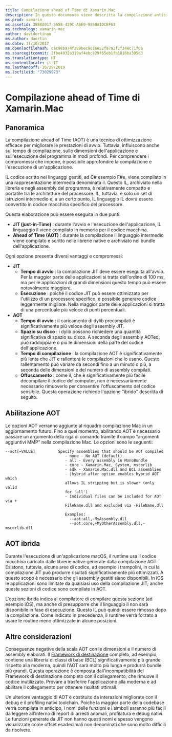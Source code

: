 ```yaml
---
title: Compilazione ahead of Time di Xamarin.Mac
description: In questo documento viene descritta la compilazione anticipata in Xamarin.Mac. Viene confrontata la compilazione AOT con la compilazione JIT, viene illustrato come abilitare AOT e viene esaminata l'AOT ibrida.
ms.prod: xamarin
ms.assetid: 38B8A017-5A58-429C-A6E9-9860A1DCEF63
ms.technology: xamarin-mac
author: davidortinau
ms.author: daortin
ms.date: 11/10/2017
ms.openlocfilehash: dac98ba74f389bec9016e52fa7a3f2f34ec71f0a
ms.sourcegitcommit: 2fbe4932a319af4ebc829f65eb1fb1816ba305d3
ms.translationtype: HT
ms.contentlocale: it-IT
ms.lasthandoff: 10/29/2019
ms.locfileid: "73029973"
---
```

# <a name="xamarinmac-ahead-of-time-compilation"></a>Compilazione ahead of Time di Xamarin.Mac

## <a name="overview"></a>Panoramica

La compilazione ahead of Time (AOT) è una tecnica di ottimizzazione efficace per migliorare le prestazioni di avvio. Tuttavia, influiscono anche sul tempo di compilazione, sulle dimensioni dell'applicazione e sull'esecuzione del programma in modi profondi. Per comprendere i compromessi che impone, è possibile approfondire la compilazione e l'esecuzione di un'applicazione.

IL codice scritto nei linguaggi gestiti, ad C# esempio F#e, viene compilato in una rappresentazione intermedia denominata il. Questo IL, archiviato nella libreria e negli assembly del programma, è relativamente compatto e portatile tra le architetture del processore. IL, tuttavia, è solo un set di istruzioni intermedio e, a un certo punto, IL linguaggio IL dovrà essere convertito in codice macchina specifico del processore.

Questa elaborazione può essere eseguita in due punti:

- **JIT (just-in-Time)** : durante l'avvio e l'esecuzione dell'applicazione, IL linguaggio il viene compilato in memoria per il codice macchina.
- **Ahead of Time (AOT)** : durante la compilazione il linguaggio intermedio viene compilato e scritto nelle librerie native e archiviato nel bundle dell'applicazione.

Ogni opzione presenta diversi vantaggi e compromessi:

- **JIT**
  - **Tempo di avvio** : la compilazione JIT deve essere eseguita all'avvio. Per la maggior parte delle applicazioni si tratta dell'ordine di 100 ms, ma per le applicazioni di grandi dimensioni questo tempo può essere notevolmente maggiore.
  - **Esecuzione** : poiché il codice JIT può essere ottimizzato per l'utilizzo di un processore specifico, è possibile generare codice leggermente migliore. Nella maggior parte delle applicazioni si tratta di una percentuale più veloce di punti percentuali.
- **AOT**
  - **Tempo di avvio** : il caricamento di dylib precompilati è significativamente più veloce degli assembly JIT.
  - **Spazio su disco** : i dylib possono richiedere una quantità significativa di spazio su disco. A seconda degli assembly AOTed, può raddoppiare o più le dimensioni della parte del codice dell'applicazione.
  - **Tempo di compilazione** : la compilazione AOT è significativamente più lenta che JIT e rallenterà le compilazioni che lo usano. Questo rallentamento può variare da secondi fino a un minuto o più, a seconda delle dimensioni e del numero di assembly compilati.
  - **Offuscamento** : come il, che è significativamente più facile decompilare il codice del computer, non è necessariamente necessario rimuoverlo per consentire l'offuscamento del codice sensibile. Questa operazione richiede l'opzione "ibrido" descritta di seguito.

## <a name="enabling-aot"></a>Abilitazione AOT

Le opzioni AOT verranno aggiunte al riquadro compilazione Mac in un aggiornamento futuro. Fino a quel momento, abilitando AOT è necessario passare un argomento della riga di comando tramite il campo "argomenti aggiuntivi MMP" nella compilazione Mac. Le opzioni sono le seguenti:

```
--aot[=VALUE]          Specify assemblies that should be AOT compiled
                          - none - No AOT (default)
                          - all - Every assembly in MonoBundle
                          - core - Xamarin.Mac, System, mscorlib
                          - sdk - Xamarin.Mac.dll and BCL assemblies
                          - |hybrid after option enables hybrid AOT which
                          allows IL stripping but is slower (only valid
                          for 'all')
                          - Individual files can be included for AOT via +
                          FileName.dll and excluded via -FileName.dll

                          Examples:
                            --aot:all,-MyAssembly.dll
                            --aot:core,+MyOtherAssembly.dll,-mscorlib.dll
```

## <a name="hybrid-aot"></a>AOT ibrida

Durante l'esecuzione di un'applicazione macOS, il runtime usa il codice macchina caricato dalle librerie native generate dalla compilazione AOT. Esistono, tuttavia, alcune aree di codice, ad esempio i trampolini, in cui la compilazione JIT può produrre risultati significativamente più ottimizzati. A questo scopo è necessario che gli assembly gestiti siano disponibili. In iOS le applicazioni sono limitate da qualsiasi uso della compilazione JIT; anche queste sezioni di codice sono compilate in AOT.

L'opzione ibrida indica al compilatore di compilare questa sezione (ad esempio iOS), ma anche di presupporre che il linguaggio il non sarà disponibile in fase di esecuzione. Questo IL può quindi essere rimosso dopo la compilazione. Come indicato in precedenza, il runtime verrà forzato a usare le routine meno ottimizzate in alcune posizioni.

## <a name="further-considerations"></a>Altre considerazioni

Conseguenze negative della scala AOT con le dimensioni e il numero di assembly elaborati. Il [Framework di destinazione](~/mac/platform/target-framework.md) completo, ad esempio, contiene una libreria di classi di base (BCL) significativamente più grande rispetto alla moderna, quindi l'AOT sarà molto più lunga e produrrà bundle più grandi. Questa operazione è composta dall'incompatibilità del Framework di destinazione completo con il collegamento, che rimuove il codice inutilizzato. Provare a trasferire l'applicazione alla moderna e ad abilitare il collegamento per ottenere risultati ottimali.

Un ulteriore vantaggio di AOT è costituito da interazioni migliorate con il debug e il profiling nativi toolchain. Poiché la maggior parte della codebase verrà compilata in anticipo, i nomi delle funzioni e i simboli saranno più facili da leggere all'interno di report di arresti anomali, profilatura e debug nativi. Le funzioni generate da JIT non hanno questi nomi e spesso vengono visualizzate come offset esadecimali non denominati che sono molto difficili da risolvere.

